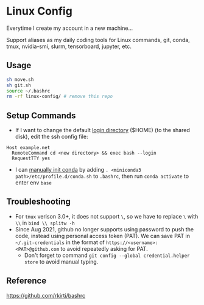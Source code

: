 # Linux Config

Everytime I create my account in a new machine...

Support aliases as my daily coding tools for Linux commands, git, conda, tmux, nvidia-smi, slurm, tensorboard, jupyter, etc. 

## Usage
```bash
sh move.sh
sh git.sh
source ~/.bashrc
rm -rf linux-config/ # remove this repo
```

## Setup Commands
- If I want to change the default [login directory](https://serverfault.com/a/167439) ($HOME) (to the shared disk), edit the ssh config file:
```
Host example.net
  RemoteCommand cd <new directory> && exec bash --login
  RequestTTY yes
```
- I can [manually init conda](https://askubuntu.com/a/1080052) by adding `. <miniconda3 path>/etc/profile.d/conda.sh` to `.bashrc`, then run `conda activate` to enter env `base`

## Troubleshooting
- For `tmux` verison 3.0+, it does not support `\`, so we have to replace `\` with `\\` in `bind \\ splitw -h`
- Since Aug 2021, github no longer supports using password to push the code, instead using personal access token (PAT). We can save PAT in `~/.git-credentials` in the format of `https://<username>:<PAT>@github.com` to avoid repeatedly asking for PAT.
  - Don't forget to command `git config --global credential.helper store` to avoid manual typing.  

## Reference
https://github.com/rkirti/bashrc
